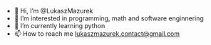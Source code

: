 - 👋 Hi, I’m @LukaszMazurek
- 👀 I’m interested in programming, math and software enginnering
- 🌱 I’m currently learning python
- 📫 How to reach me lukaszmazurek.contact@gmail.com
